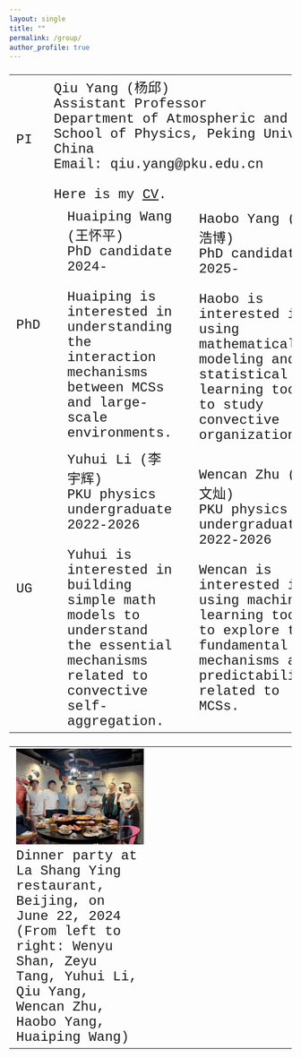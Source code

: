 ```yaml
---
layout: single
title: ""
permalink: /group/
author_profile: true
---
```


<font size="5" face="Courier New" >
<table>
  <tr>
    <td width="4%">PI</td>
    <td width="96%" colspan="6">Qiu Yang (杨邱)<br>Assistant Professor<br>Department of Atmospheric and Oceanic Sciences<br>School of Physics, Peking University, Beijing, China<br>Email: qiu.yang@pku.edu.cn<br><br>Here is my <a href="https://qiuyang50.github.io/files/CV_Qiu_Yang.pdf">CV</a>.</td>
  </tr>
  <tr>
    <td width="4%">PhD</td>
    <td width="12%"><img src="/images/HuaipingWang_2024PhD.jpg" alt="drawing"/></td>
    <td width="20%">Huaiping Wang (王怀平)<br>PhD candidate 2024-<br><br>Huaiping is interested in understanding the interaction mechanisms between MCSs and large-scale environments.</td>
    <td width="12%"><img src="/images/HaoboYang_2025PhD.jpg"    alt="drawing"/></td>
    <td width="20%">Haobo Yang (杨浩博)<br>PhD candidate 2025-<br><br>Haobo is interested in using mathematical modeling and statistical learning tools to study convective organization.</td>
    <td width="12%"><img src="/images/future_student.jpg"       alt="drawing"/></td>
    <td width="20%">We're looking for talented people like you to join our team! Feel free to email Qiu if you are interested.</td>
  </tr>
  <tr>
    <td width="4%">UG </td>
    <td width="12%"><img src="/images/YuhuiLi_2022Undergraduate.jpg"   alt="drawing"/></td>
    <td width="20%">Yuhui Li (李宇辉) <br>PKU physics undergraduate 2022-2026<br><br>Yuhui is interested in building simple math models to understand the essential mechanisms related to convective self-aggregation.</td>
    <td width="12%"><img src="/images/WencanZhu_2022Undergraduate.jpg" alt="drawing"/></td>
    <td width="20%">Wencan Zhu (朱文灿)<br>PKU physics undergraduate 2022-2026<br><br>Wencan is interested in using machine learning tools to explore the fundamental mechanisms and predictability related to MCSs.</td>
    <td width="12%"><img src="/images/ZeyuTang_2022Undergraduate.jpg"  alt="drawing"/></td>
    <td width="20%">Zeyu Tang (唐泽宇)<br>PKU physics undergraduate 2022-2026<br><br>Zeyu is interested in developing fundamental theories to explain essential features of MCSs.</td>
  </tr>
</table>

<font size="5" face="Courier New" >
<table>
  <tr>
    <td width="50%"><img src="/images/Group_Party_06222024.JPG" alt="drawing"/> Dinner party at La Shang Ying restaurant, Beijing, on June 22, 2024 (From left to right: Wenyu Shan, Zeyu Tang, Yuhui Li, Qiu Yang, Wencan Zhu, Haobo Yang, Huaiping Wang)</td>
    <td width="50%"></td>
  </tr>
</table>
